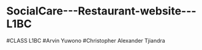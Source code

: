 # SocialCare---Restaurant-website---L1BC

#CLASS L1BC
#Arvin Yuwono
#Christopher Alexander Tjiandra
